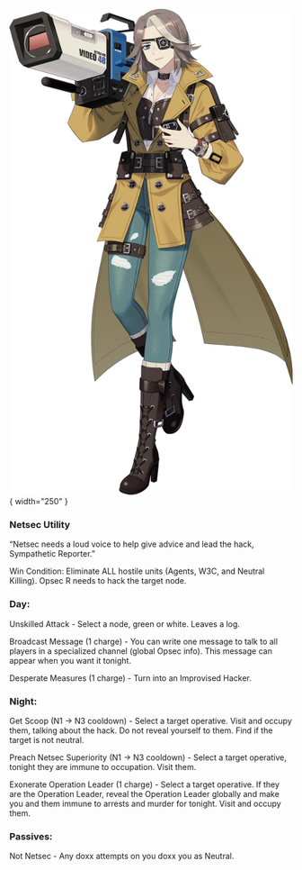 ![sympatheticreporter.png](Images/sympatheticreporter.png){ width="250" }

### **Netsec Utility**

“Netsec needs a loud voice to help give advice and lead the hack, Sympathetic Reporter.”

Win Condition: Eliminate ALL hostile units (Agents, W3C, and Neutral Killing). Opsec R needs to hack the target node.

### **Day:**

Unskilled Attack - Select a node, green or white. Leaves a log.

Broadcast Message (1 charge) - You can write one message to talk to all players in a specialized channel (global Opsec info). This message can appear when you want it tonight.

Desperate Measures (1 charge) - Turn into an Improvised Hacker.

### **Night:**

Get Scoop (N1 -> N3 cooldown) - Select a target operative. Visit and occupy them, talking about the hack. Do not reveal yourself to them. Find if the target is not neutral.

Preach Netsec Superiority (N1 -> N3 cooldown) - Select a target operative, tonight they are immune to occupation. Visit them.

Exonerate Operation Leader (1 charge) - Select a target operative. If they are the Operation Leader, reveal the Operation Leader globally and make you and them immune to arrests and murder for tonight. Visit and occupy them.

### **Passives:**

Not Netsec - Any doxx attempts on you doxx you as Neutral.